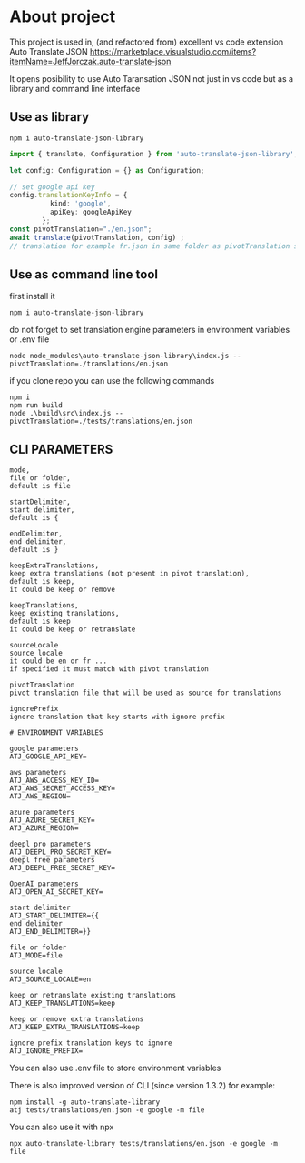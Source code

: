 # About  project

This project is used in, (and refactored from) excellent vs code extension
Auto Translate JSON
<https://marketplace.visualstudio.com/items?itemName=JeffJorczak.auto-translate-json>

It opens posibility to use Auto Taransation JSON
not just in vs code but as a library and command line interface

## Use as library

```shell
npm i auto-translate-json-library
```

```Typescript
import { translate, Configuration } from 'auto-translate-json-library';

let config: Configuration = {} as Configuration;

// set google api key
config.translationKeyInfo = {
          kind: 'google',
          apiKey: googleApiKey
        };
const pivotTranslation="./en.json";
await translate(pivotTranslation, config) ;
// translation for example fr.json in same folder as pivotTranslation should contain the translations
```

## Use as command line tool

first install it

```shell
npm i auto-translate-json-library
```

do not forget to set translation engine parameters in environment variables or .env file

```shell
node node_modules\auto-translate-json-library\index.js --pivotTranslation=./translations/en.json
```

if you clone repo  you can use the following commands

```shell
npm i
npm run build
node .\build\src\index.js --pivotTranslation=./tests/translations/en.json  
```

## CLI PARAMETERS

``` config
mode,
file or folder,
default is file

startDelimiter,
start delimiter,
default is {

endDelimiter,
end delimiter,
default is }

keepExtraTranslations,
keep extra translations (not present in pivot translation),
default is keep,
it could be keep or remove

keepTranslations,
keep existing translations,
default is keep
it could be keep or retranslate

sourceLocale
source locale
it could be en or fr ...
if specified it must match with pivot translation

pivotTranslation
pivot translation file that will be used as source for translations

ignorePrefix 
ignore translation that key starts with ignore prefix

# ENVIRONMENT VARIABLES

google parameters
ATJ_GOOGLE_API_KEY=

aws parameters
ATJ_AWS_ACCESS_KEY_ID=
ATJ_AWS_SECRET_ACCESS_KEY=
ATJ_AWS_REGION=

azure parameters
ATJ_AZURE_SECRET_KEY=
ATJ_AZURE_REGION=

deepl pro parameters
ATJ_DEEPL_PRO_SECRET_KEY=
deepl free parameters
ATJ_DEEPL_FREE_SECRET_KEY=

OpenAI parameters 
ATJ_OPEN_AI_SECRET_KEY=

start delimiter
ATJ_START_DELIMITER={{
end delimiter
ATJ_END_DELIMITER=}}

file or folder
ATJ_MODE=file

source locale
ATJ_SOURCE_LOCALE=en

keep or retranslate existing translations
ATJ_KEEP_TRANSLATIONS=keep

keep or remove extra translations
ATJ_KEEP_EXTRA_TRANSLATIONS=keep

ignore prefix translation keys to ignore
ATJ_IGNORE_PREFIX=
```

You can also use .env file to store environment variables

There is also improved version of CLI  (since version 1.3.2) for example:

```shell
npm install -g auto-translate-library
atj tests/translations/en.json -e google -m file
```

You can also use it with npx

```shell
npx auto-translate-library tests/translations/en.json -e google -m file
```
